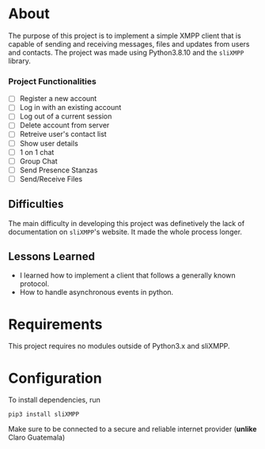 # About

The purpose of this project is to implement a simple XMPP client that is capable of sending and receiving messages, files and updates from users and contacts. The project was made using Python3.8.10 and the `sliXMPP` library.

### Project Functionalities
- [ ] Register a new account
- [ ] Log in with an existing account
- [ ] Log out of a current session
- [ ] Delete account from server
- [ ] Retreive user's contact list
- [ ] Show user details
- [ ] 1 on 1 chat
- [ ] Group Chat
- [ ] Send Presence Stanzas
- [ ] Send/Receive Files

## Difficulties
The main difficulty in developing this project was definetively the lack of documentation on `sliXMPP`'s website. It made the whole process longer.

## Lessons Learned
- I learned how to implement a client that follows a generally known protocol.
- How to handle asynchronous events in python.

# Requirements

This project requires no modules outside of Python3.x and sliXMPP.

# Configuration

To install dependencies, run
```
pip3 install sliXMPP
```

Make sure to be connected to a secure and reliable internet provider (**unlike** Claro Guatemala)

